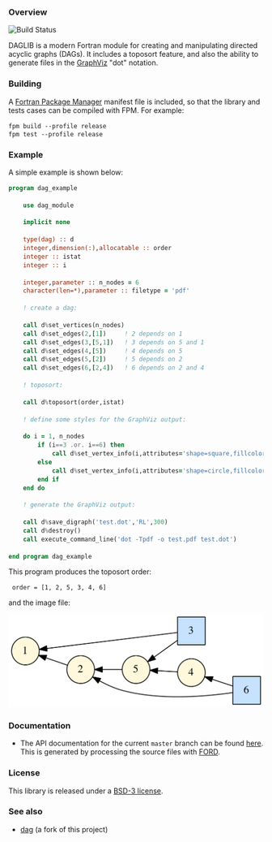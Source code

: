 ### Overview

![Build Status](https://github.com/jacobwilliams/daglib/actions/workflows/CI.yml/badge.svg)

DAGLIB is a modern Fortran module for creating and manipulating directed acyclic graphs (DAGs). It includes a toposort feature, and also the ability to generate files in the [GraphViz](https://www.graphviz.org) "dot" notation.

### Building

A [Fortran Package Manager](https://github.com/fortran-lang/fpm) manifest file is included, so that the library and tests cases can be compiled with FPM. For example:

```
fpm build --profile release
fpm test --profile release
```

### Example

A simple example is shown below:

```fortran
program dag_example

    use dag_module

    implicit none

    type(dag) :: d
    integer,dimension(:),allocatable :: order
    integer :: istat
    integer :: i

    integer,parameter :: n_nodes = 6
    character(len=*),parameter :: filetype = 'pdf'

    ! create a dag:

    call d%set_vertices(n_nodes)
    call d%set_edges(2,[1])     ! 2 depends on 1
    call d%set_edges(3,[5,1])   ! 3 depends on 5 and 1
    call d%set_edges(4,[5])     ! 4 depends on 5
    call d%set_edges(5,[2])     ! 5 depends on 2
    call d%set_edges(6,[2,4])   ! 6 depends on 2 and 4

    ! toposort:

    call d%toposort(order,istat)

    ! define some styles for the GraphViz output:

    do i = 1, n_nodes
        if (i==3 .or. i==6) then
            call d%set_vertex_info(i,attributes='shape=square,fillcolor="SlateGray1",style=filled')
        else
            call d%set_vertex_info(i,attributes='shape=circle,fillcolor="cornsilk",style=filled')
        end if
    end do

    ! generate the GraphViz output:

    call d%save_digraph('test.dot','RL',300)
    call d%destroy()
    call execute_command_line('dot -Tpdf -o test.pdf test.dot')

end program dag_example
```

This program produces the toposort order:

```
 order = [1, 2, 5, 3, 4, 6]
```

and the image file:

![dag_example](media/dag_example.png)

### Documentation

 * The API documentation for the current ```master``` branch can be found [here](https://jacobwilliams.github.io/daglib/).  This is generated by processing the source files with [FORD](https://github.com/Fortran-FOSS-Programmers/ford). 

### License

This library is released under a [BSD-3 license](https://github.com/jacobwilliams/daglib/blob/master/LICENSE).

### See also

  * [dag](https://github.com/sourceryinstitute/dag) (a fork of this project)
